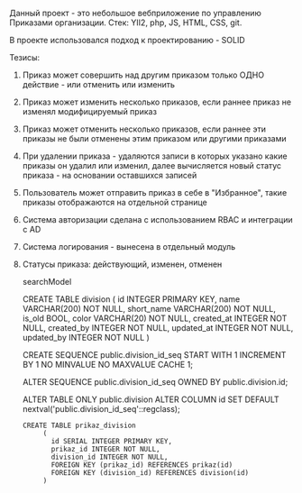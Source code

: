 Данный проект - это небольшое вебприложение по управлению Приказами организации.
Стек: YII2, php, JS, HTML, CSS, git.

В проекте использовался подход к проектированию - SOLID


Тезисы:
1) Приказ может совершить над другим приказом только ОДНО действие - или отменить или изменить
2) Приказ может изменить несколько приказов, если раннее приказ не изменял модифицируемый приказ
3) Приказ может отменить несколько приказов, если раннее эти приказы не были отменены этим приказом или другими приказами
4) При удалении приказа - удаляются записи в которых указано какие приказы он удалил или изменил, далее вычисляется новый статус приказа - на основании оставшихся записей

5) Пользователь может отправить приказ в себе в "Избранное", такие приказы отображаются на отдельной странице 
6) Система авторизации сделана с использованием RBAC и интеграции с AD
7) Система логирования - вынесена в отдельный модуль
8) Статусы приказа:
      действующий,
      изменен,
      отменен
      
      searchModel
      
      
      
      
      CREATE TABLE division 
      (
        id INTEGER PRIMARY KEY,
        name VARCHAR(200) NOT NULL,
        short_name VARCHAR(200) NOT NULL,
        is_old BOOL,
        color VARCHAR(20) NOT NULL,
        created_at INTEGER NOT NULL,
        created_by INTEGER NOT NULL,
        updated_at INTEGER NOT NULL,
        updated_by INTEGER NOT NULL
      ) 
      
      CREATE SEQUENCE public.division_id_seq
      START WITH 1
      INCREMENT BY 1
      NO MINVALUE
      NO MAXVALUE
      CACHE 1;
      
      ALTER SEQUENCE public.division_id_seq OWNED BY public.division.id;
      
      ALTER TABLE ONLY public.division ALTER COLUMN id SET DEFAULT nextval('public.division_id_seq'::regclass);
      
      
      
      
      
       CREATE TABLE prikaz_division 
            (
              id SERIAL INTEGER PRIMARY KEY,
              prikaz_id INTEGER NOT NULL,
              division_id INTEGER NOT NULL,
              FOREIGN KEY (prikaz_id) REFERENCES prikaz(id)
              FOREIGN KEY (division_id) REFERENCES division(id)
            ) 
      